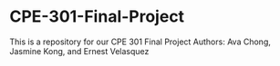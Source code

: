 # CPE-301-Final-Project
This is a repository for our CPE 301 Final Project
Authors: Ava Chong, Jasmine Kong, and Ernest Velasquez
